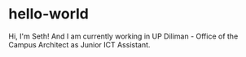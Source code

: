 # hello-world

Hi, I'm Seth! And I am currently working in UP Diliman - Office of the Campus Architect as Junior ICT Assistant.
